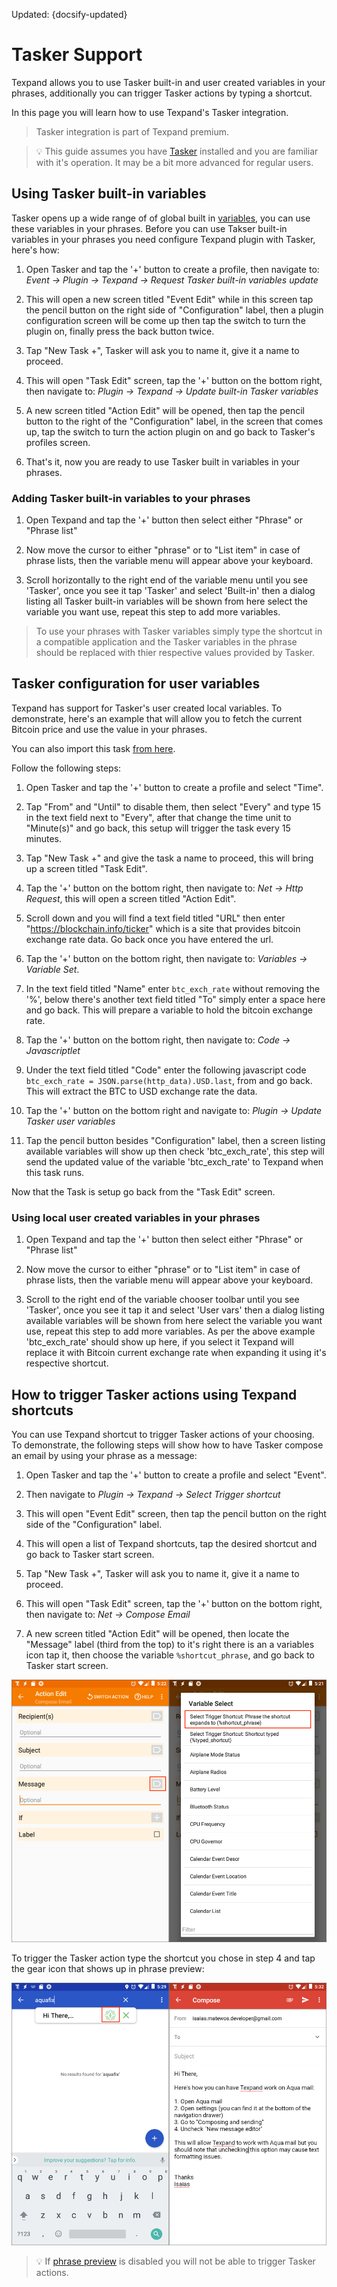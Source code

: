 Updated: {docsify-updated}

# Tasker Support

Texpand allows you to use Tasker built-in and user created variables in your phrases, additionally you can trigger Tasker actions by typing a shortcut. 

In this page you will learn how to use Texpand's Tasker integration.

> <i class='bx bxs-crown' style="color: orange"></i> Tasker integration is part of Texpand premium.

> 💡 This guide assumes you have [Tasker](https://play.google.com/store/apps/details?id=net.dinglisch.android.taskerm&hl=en) installed and you are familiar with it's operation. It may be a bit more advanced for regular users.

## Using Tasker built-in variables

Tasker opens up a wide range of of  global built in
<a href="https://tasker.joaoapps.com/userguide/en/variables.html" target="_blank">variables</a>, you can use these variables in your phrases. Before you can use Takser built-in variables in your phrases you need configure Texpand plugin with Tasker, here's how:

1. Open Tasker and tap the '+' button to create a profile, then navigate to: *Event → Plugin -> Texpand → Request Tasker built-in variables update*

2. This will open a new screen titled "Event Edit" while in this screen tap the pencil button on the right side of "Configuration" label, then a plugin configuration screen will be come up then tap the switch to turn the plugin on, finally press the back button twice.

3. Tap "New Task +", Tasker will ask you to name it, give it a name to proceed.

4. This will open "Task Edit" screen, tap the '+' button on the bottom right, then navigate to: *Plugin → Texpand → Update built-in Tasker variables*

5. A new screen titled "Action Edit" will be opened, then tap the pencil button to the right of the "Configuration" label, in the screen that comes up, tap the switch to turn the action plugin on and go back to Tasker's profiles screen.

6. That's it, now you are ready to use Tasker built in variables in your phrases.

### Adding Tasker built-in variables to your phrases

1. Open Texpand and tap the '+' button then select either "Phrase" or "Phrase list"

2. Now move the cursor to either "phrase" or to "List item" in case of phrase lists, then the variable menu will appear above your keyboard.

3. Scroll horizontally to the right end of the variable menu until you see 'Tasker', once you see it tap 'Tasker' and select 'Built-in' then a dialog listing all Tasker built-in variables will be shown from here select the variable you want use, repeat this step to add more variables.

> To use your phrases with Tasker variables simply type the shortcut in a compatible application and the Tasker variables in the phrase should be replaced with thier respective values provided by Tasker.

## Tasker configuration for user variables

Texpand has support for Tasker's user created local variables. To demonstrate, here's an example that will allow you to fetch the current Bitcoin price and use the value in your phrases. 

You can also import this task <a href="https://taskernet.com/shares/?user=AS35m8kVZzyXnsJmz1SfMBXr%2BwhJbIG%2F%2Ff26SUe5pP3rZ3j7ECdpC1YJzSpBGW%2F8OKFd4Ll42qUApRki%2BnFiue7iUQ%3D%3D&id=Profile%3AUpdate+Bitcoin+Price+Every+15+Minutes" target="_blank">from here</a>.

Follow the following steps:


1. Open Tasker and tap the '+' button to create a profile and select "Time".

2. Tap "From" and "Until" to disable them, then select "Every" and type 15 in the text field next to "Every", after that change the time unit to "Minute(s)" and go back, this setup will trigger the task every 15 minutes. 

3. Tap "New Task +" and give the task a name to proceed, this will bring up a screen titled "Task Edit".

4. Tap the '+' button on the bottom right, then navigate to: *Net → Http Request*, this will open a screen titled "Action Edit".

5. Scroll down and you will find a text field titled "URL" then enter "https://blockchain.info/ticker" which is a site that provides bitcoin exchange rate data. Go back once you have entered the url.

6. Tap the '+' button on the bottom right, then navigate to: *Variables → Variable Set*.

7. In the text field titled "Name" enter `btc_exch_rate` without removing the '%', below there's another text field titled "To" simply enter a space here and go back. This will prepare a variable to hold the bitcoin exchange rate.

8. Tap the '+' button on the bottom right, then navigate to: *Code → Javascriptlet*

9. Under the text field titled "Code" enter the following javascript code `btc_exch_rate = JSON.parse(http_data).USD.last`, from and go back. This will extract the BTC to USD exchange rate the data.

10. Tap the '+' button on the bottom right and navigate to: *Plugin → Update Tasker user variables*

11. Tap the pencil button besides "Configuration" label, then a screen listing available variables will show up then check 'btc_exch_rate', this step will send the updated value of the variable 'btc_exch_rate' to Texpand when this task runs.

Now that the Task is setup go back from the "Task Edit" screen.

### Using local user created variables in your phrases

1. Open Texpand and tap the '+' button then select either "Phrase" or "Phrase list"

2. Now move the cursor to either "phrase" or to "List item" in case of phrase lists, then the variable menu will appear above your keyboard.

3. Scroll to the right end of the variable chooser toolbar until you see 'Tasker', once you see it tap it and select 'User vars' then a dialog listing available  variables will be shown from here select the variable you want use, repeat this step to add more variables. As per the above example 'btc_exch_rate' should show up here, if you select it Texpand will replace it with Bitcoin current exchange rate when expanding it using it's respective shortcut.


## How to trigger Tasker actions using Texpand shortcuts

You can use Texpand shortcut to trigger Tasker actions of your choosing. To demonstrate, the following steps will show how to have Tasker compose an email by using your phrase as a message:

1. Open Tasker and tap the '+' button to create a profile and select "Event".

2. Then navigate to *Plugin → Texpand → Select Trigger shortcut*

3. This will open "Event Edit" screen, then tap the pencil button on the right side of the "Configuration" label.

4. This will open a list of Texpand shortcuts, tap the desired shortcut and go back to Tasker start screen.

5. Tap "New Task +", Tasker will ask you to name it, give it a name to proceed.

6. This will open "Task Edit" screen, tap the '+' button on the bottom right, then navigate to: *Net → Compose Email* 

7. A new screen titled "Action Edit" will be opened, then locate the "Message"  label (third from the top) to it's right there is an a variables icon tap it, then choose the variable `%shortcut_phrase`, and go back to Tasker start screen.


![Choose email message variable](img/tasker_compose_email.png)


To trigger the Tasker action type the shortcut you chose in step 4 and tap the gear icon that shows up in phrase preview: 

![Triggering Tasker from a Texpand shortcut](img/shortcut_trigger_action.png)


> 💡 If [phrase preview](/text-expansion-configuration?id=phrase-preview 'target=_self') is disabled you will not be able to trigger Tasker actions.
